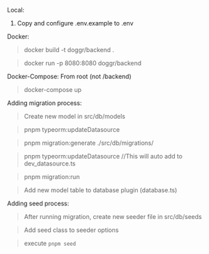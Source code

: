 Local:

1. Copy and configure .env.example to .env

Docker:

> docker build -t doggr/backend .

> docker run -p 8080:8080 doggr/backend

Docker-Compose:
From root (not /backend)

> docker-compose up


Adding migration process:

> Create new model in src/db/models

> pnpm typeorm:updateDatasource

> pnpm migration:generate ./src/db/migrations/<NAMEHERE>

> pnpm typeorm:updateDatasource //This will auto add to dev_datasource.ts

> pnpm migration:run

> Add new model table to database plugin (database.ts)

Adding seed process:
> After running migration, create new seeder file in src/db/seeds

> Add seed class to seeder options

> execute `pnpm seed`
